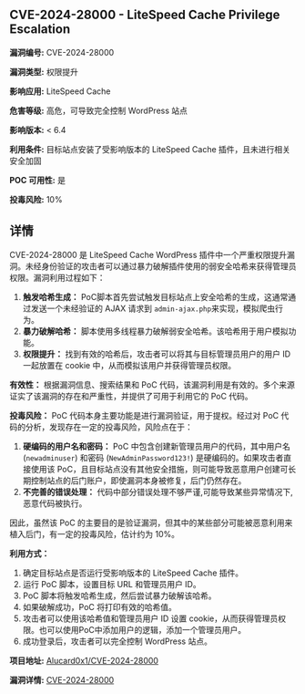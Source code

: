 ## CVE-2024-28000 - LiteSpeed Cache Privilege Escalation

**漏洞编号:** CVE-2024-28000

**漏洞类型:** 权限提升

**影响应用:** LiteSpeed Cache

**危害等级:** 高危，可导致完全控制 WordPress 站点

**影响版本:** < 6.4

**利用条件:** 目标站点安装了受影响版本的 LiteSpeed Cache 插件，且未进行相关安全加固

**POC 可用性:** 是

**投毒风险:** 10%

## 详情

CVE-2024-28000 是 LiteSpeed Cache WordPress 插件中一个严重权限提升漏洞。未经身份验证的攻击者可以通过暴力破解插件使用的弱安全哈希来获得管理员权限。漏洞利用过程如下：

1.  **触发哈希生成：** PoC脚本首先尝试触发目标站点上安全哈希的生成，这通常通过发送一个未经验证的 AJAX 请求到 `admin-ajax.php`来实现，模拟爬虫行为。
2.  **暴力破解哈希：** 脚本使用多线程暴力破解弱安全哈希。该哈希用于用户模拟功能。
3.  **权限提升：** 找到有效的哈希后，攻击者可以将其与目标管理员用户的用户 ID 一起放置在 cookie 中，从而模拟该用户并获得管理员权限。

**有效性：** 根据漏洞信息、搜索结果和 PoC 代码，该漏洞利用是有效的。多个来源证实了该漏洞的存在和严重性，并提供了可用于利用它的 PoC 代码。

**投毒风险：** PoC 代码本身主要功能是进行漏洞验证，用于提权。经过对 PoC 代码的分析，发现存在一定的投毒风险，风险点在于：

1.  **硬编码的用户名和密码：** PoC 中包含创建新管理员用户的代码，其中用户名 (`newadminuser`) 和密码 (`NewAdminPassword123!`) 是硬编码的。如果攻击者直接使用该 PoC，且目标站点没有其他安全措施，则可能导致恶意用户创建可长期控制站点的后门账户，即使漏洞本身被修复，后门仍然存在。
2.  **不完善的错误处理：** 代码中部分错误处理不够严谨,可能导致某些异常情况下,恶意代码被执行。

因此，虽然该 PoC 的主要目的是验证漏洞，但其中的某些部分可能被恶意利用来植入后门，有一定的投毒风险，估计约为 10%。

**利用方式：**

1.  确定目标站点是否运行受影响版本的 LiteSpeed Cache 插件。
2.  运行 PoC 脚本，设置目标 URL 和管理员用户 ID。
3.  PoC 脚本将触发哈希生成，然后尝试暴力破解该哈希。
4.  如果破解成功，PoC 将打印有效的哈希值。
5.  攻击者可以使用该哈希值和管理员用户 ID 设置 cookie，从而获得管理员权限。也可以使用PoC中添加用户的逻辑，添加一个管理员用户。
6.  成功登录后，攻击者可以完全控制 WordPress 站点。

**项目地址:** [Alucard0x1/CVE-2024-28000](https://github.com/Alucard0x1/CVE-2024-28000)

**漏洞详情:** [CVE-2024-28000](https://nvd.nist.gov/vuln/detail/CVE-2024-28000)